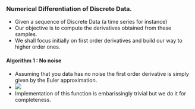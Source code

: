 ### Numerical Differentiation of Discrete Data.

- Given a sequence of Discrete Data (a time series for instance)
- Our objective is to compute the derivatives obtained from these samples.
- We shall focus initially on first order derivatives and build our way to higher order ones.


#### Algorithm 1 : No noise

- Assuming that you data has no noise the first order derivative is simply given by the Euler approximation.
- <img src="https://render.githubusercontent.com/render/math?math= v_t = \frac{x_{t+1} - x_t}{δ}">
- Implementation of this function is embarissingly trivial but we do it for completeness.
